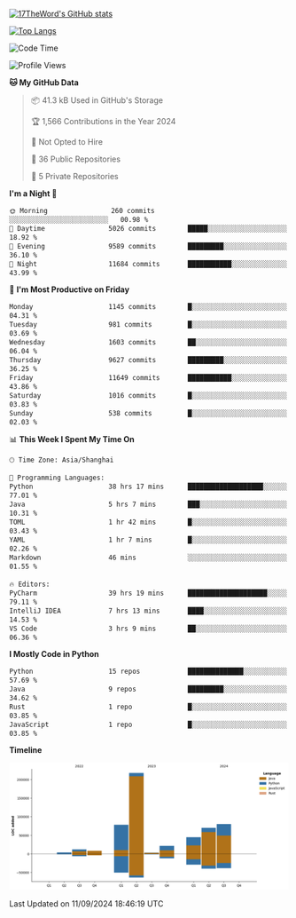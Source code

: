 [![17TheWord's GitHub stats](https://github-readme-stats.vercel.app/api?username=17TheWord&count_private=true&show_icons=true)](https://github.com/anuraghazra/github-readme-stats)

[![Top Langs](https://github-readme-stats.vercel.app/api/top-langs/?username=17TheWord&layout=compact&hide=html)](https://github.com/anuraghazra/github-readme-stats)


<!--START_SECTION:waka-->
![Code Time](http://img.shields.io/badge/Code%20Time-390%20hrs%2040%20mins-blue)

![Profile Views](http://img.shields.io/badge/Profile%20Views-0-blue)

**🐱 My GitHub Data** 

> 📦 41.3 kB Used in GitHub's Storage 
 > 
> 🏆 1,566 Contributions in the Year 2024
 > 
> 🚫 Not Opted to Hire
 > 
> 📜 36 Public Repositories 
 > 
> 🔑 5 Private Repositories 
 > 
**I'm a Night 🦉** 

```text
🌞 Morning                260 commits         ░░░░░░░░░░░░░░░░░░░░░░░░░   00.98 % 
🌆 Daytime                5026 commits        █████░░░░░░░░░░░░░░░░░░░░   18.92 % 
🌃 Evening                9589 commits        █████████░░░░░░░░░░░░░░░░   36.10 % 
🌙 Night                  11684 commits       ███████████░░░░░░░░░░░░░░   43.99 % 
```
📅 **I'm Most Productive on Friday** 

```text
Monday                   1145 commits        █░░░░░░░░░░░░░░░░░░░░░░░░   04.31 % 
Tuesday                  981 commits         █░░░░░░░░░░░░░░░░░░░░░░░░   03.69 % 
Wednesday                1603 commits        ██░░░░░░░░░░░░░░░░░░░░░░░   06.04 % 
Thursday                 9627 commits        █████████░░░░░░░░░░░░░░░░   36.25 % 
Friday                   11649 commits       ███████████░░░░░░░░░░░░░░   43.86 % 
Saturday                 1016 commits        █░░░░░░░░░░░░░░░░░░░░░░░░   03.83 % 
Sunday                   538 commits         █░░░░░░░░░░░░░░░░░░░░░░░░   02.03 % 
```


📊 **This Week I Spent My Time On** 

```text
🕑︎ Time Zone: Asia/Shanghai

💬 Programming Languages: 
Python                   38 hrs 17 mins      ███████████████████░░░░░░   77.01 % 
Java                     5 hrs 7 mins        ███░░░░░░░░░░░░░░░░░░░░░░   10.31 % 
TOML                     1 hr 42 mins        █░░░░░░░░░░░░░░░░░░░░░░░░   03.43 % 
YAML                     1 hr 7 mins         █░░░░░░░░░░░░░░░░░░░░░░░░   02.26 % 
Markdown                 46 mins             ░░░░░░░░░░░░░░░░░░░░░░░░░   01.55 % 

🔥 Editors: 
PyCharm                  39 hrs 19 mins      ████████████████████░░░░░   79.11 % 
IntelliJ IDEA            7 hrs 13 mins       ████░░░░░░░░░░░░░░░░░░░░░   14.53 % 
VS Code                  3 hrs 9 mins        ██░░░░░░░░░░░░░░░░░░░░░░░   06.36 % 
```

**I Mostly Code in Python** 

```text
Python                   15 repos            ██████████████░░░░░░░░░░░   57.69 % 
Java                     9 repos             █████████░░░░░░░░░░░░░░░░   34.62 % 
Rust                     1 repo              █░░░░░░░░░░░░░░░░░░░░░░░░   03.85 % 
JavaScript               1 repo              █░░░░░░░░░░░░░░░░░░░░░░░░   03.85 % 
```



**Timeline**

![Lines of Code chart](https://raw.githubusercontent.com/17TheWord/17TheWord/main/assets/bar_graph.png)


 Last Updated on 11/09/2024 18:46:19 UTC
<!--END_SECTION:waka-->
